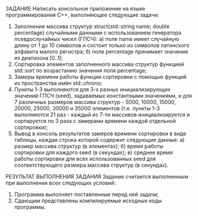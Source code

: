 ЗАДАНИЕ
	Написать консольное приложение на языке программирования C++, выполняющее следующие задачи:
1. Заполнение массива структур struct{std::string name; double percentage} случайными данными с использованием генератора псевдослучайных чисел (ГПСЧ):
	а) поле name имеет случайную длину от 1 до 10 символов и состоит только из символов латинского алфавита малого регистра;
	б) поле percentage принимает значения из диапазона [0..1];
2. Сортировка элементов заполненного массива структур функцией std::sort по возрастанию значения поля percentage;
3. Замеры времени работы функции сортировки с помощью функций из пространства имён std::chrono;
4. Пункты 1-3 выполняются для 3-х разных инициализирующих значений ГПСЧ (seed), задаваемых константными значениями, и для 7 различных размеров массива структур - 5000, 10000, 15000, 20000, 25000, 30000 и 35000 элементов (т.е. пункты 1-3 выполняются 21 раз - каждый из 7-ти массивов инициализируется и сортируется по 3 раза с замерами времени каждой отдельной сортировки);
5. Вывод в консоль результатов замеров времени сортировки в виде таблицы, каждая строка которой содержит следующие данные:
	а) размер массива структур (в элементах);
	б) время работы сортировки для каждого seed (в секундах);
	в) среднее время работы сортировки для всех использованных seed для соответствующего размера массива структур (в секундах).

РЕЗУЛЬТАТ ВЫПОЛНЕНИЯ ЗАДАНИЯ
		Задание считается выполненным при выполнении всех следующих условий:
1. Программа выполняет поставленные перед ней задачи;
2. Сдающим представлены компилируемые исходные коды программы.